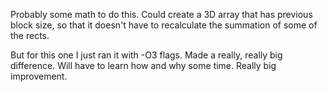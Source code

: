 Probably some math to do this. Could create a 3D array
that has previous block size, so that it doesn't have to recalculate
the summation of some of the rects.

But for this one I just ran it with -O3 flags. Made a really, really big
difference. Will have to learn how and why some time. Really big improvement.